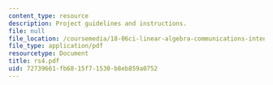 ```yaml
---
content_type: resource
description: Project guidelines and instructions.
file: null
file_location: /coursemedia/18-06ci-linear-algebra-communications-intensive-spring-2004/72739661fb6815f71530b8eb859a0752_rs4.pdf
file_type: application/pdf
resourcetype: Document
title: rs4.pdf
uid: 72739661-fb68-15f7-1530-b8eb859a0752
---
```

